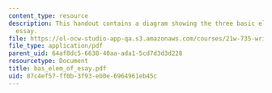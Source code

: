 ```yaml
---
content_type: resource
description: This handout contains a diagram showing the three basic elements of the
  essay.
file: https://ol-ocw-studio-app-qa.s3.amazonaws.com/courses/21w-735-writing-and-reading-the-essay-fall-2004/87c4ef57ff0b3f93eb0e6964961eb45c_bas_elem_of_esay.pdf
file_type: application/pdf
parent_uid: 64af8dc5-6638-40aa-ada1-5cd7d3d3d228
resourcetype: Document
title: bas_elem_of_esay.pdf
uid: 87c4ef57-ff0b-3f93-eb0e-6964961eb45c
---
```

